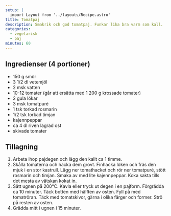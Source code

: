```yaml
---
setup: |
  import Layout from '../layouts/Recipe.astro'
title: Tomatpaj
description: Smakrik och god tomatpaj. Funkar lika bra varm som kall.
categories:
  - vegetarisk
  - paj
minutes: 60
---
```


## Ingredienser (4 portioner)

- 150 g smör
- 3 1/2 dl vetemjöl
- 2 msk vatten
- 10-12 tomater (går att ersätta med 1 200 g krossade tomater)
- 2 gula lökar
- 3 msk tomatpuré
- 1 tsk torkad rosmarin
- 1/2 tsk torkad timjan
- kajennpeppar
- ca 4 dl riven lagrad ost
- skivade tomater

## Tillagning

1. Arbeta ihop pajdegen och lägg den kallt ca 1 timme.
1. Skålla tomaterna och hacka dem grovt. Finhacka löken och fräs den mjuk i en stor kastrull. Lägg ner tomathacket och rör ner tomatpuré, stött rosmarin och timjan. Smaka av med lite kajennpeppar. Koka sakta tills det mesta av vätskan kokat in.
1. Sätt ugnen på 200°C. Kavla eller tryck ut degen i en pajform. Förgrädda ca 10 minuter. Täck botten med hälften av osten. Fyll på med tomatröran. Täck med tomatskivor, gärna i olika färger och former. Strö på resten av osten.
1. Grädda mitt i ugnen i 15 minuter.
